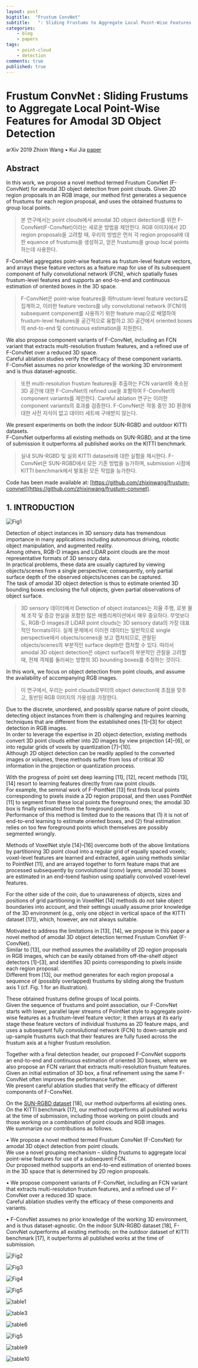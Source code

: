 ```yaml
---
layout: post
bigtitle:  "Frustum ConvNet"
subtitle:   ": Sliding Frustums to Aggregate Local Point-Wise Features for Amodal 3D Object Detection"
categories:
    - blog
    - papers
tags:
    - point-cloud
    - detection
comments: true
published: true
---
```


# Frustum ConvNet : Sliding Frustums to Aggregate Local Point-Wise Features for Amodal 3D Object Detection

arXiv 2019 Zhixin Wang • Kui Jia [paper](https://arxiv.org/pdf/1903.01864v2.pdf)

## Abstract

In this work, we propose a novel method termed Frustum ConvNet (F-ConvNet) for amodal 3D object detection from point clouds. Given 2D region proposals in an RGB image, our method first generates a sequence of frustums for each region proposal, and uses the obtained frustums to group local points.

> 본 연구에서는 point clouds에서 amodal 3D object detection를 위한 F-ConvNet(F-ConvNet)이라는 새로운 방법을 제안한다. RGB 이미지에서 2D region proposals을 고려할 때, 우리의 방법은 먼저 각 region proposal에 대한 equence of frustums을 생성하고, 얻은 frustums을 group local points하는데 사용한다.

F-ConvNet aggregates point-wise features as frustum-level feature vectors, and arrays these feature vectors as a feature map for use of its subsequent component of fully convolutional network (FCN), which spatially fuses frustum-level features and supports an end-to-end and continuous estimation of oriented boxes in the 3D space.

> F-ConvNet은 point-wise features을 좌frustum-level feature vectors로 집계하고, 이러한 feature vectors를 ully convolutional network (FCN)의 subsequent component를 사용하기 위한 feature map으로 배열하여 frustum-level features을 공간적으로 융합하고 3D 공간에서 oriented boxes의  end-to-end 및 continuous estimation을 지원한다.

We also propose component variants of F-ConvNet, including an FCN variant that extracts multi-resolution frustum features, and a refined use of F-ConvNet over a reduced 3D space.  
Careful ablation studies verify the efficacy of these component variants.  
F-ConvNet assumes no prior knowledge of the working 3D environment and is thus dataset-agnostic.  

> 또한 multi-resolution frustum features을 추출하는 FCN variant와 축소된 3D 공간에 대한 F-ConvNet의 refined use을 포함하여 F-ConvNet의 component variants를 제안한다.
Careful ablation 연구는 이러한 component variants의 효과를 검증한다.
F-ConvNet은 작동 중인 3D 환경에 대한 사전 지식이 없고 데이터 세트에 구애받지 않는다.

We present experiments on both the indoor SUN-RGBD and outdoor KITTI datasets.  
F-ConvNet outperforms all existing methods on SUN-RGBD, and at the time of submission it outperforms all published works on the KITTI benchmark.  

> 실내 SUN-RGBD 및 실외 KITTI datasets에 대한 실험을 제시한다.
F-ConvNet은 SUN-RGBD에서 모든 기존 방법을 능가하며, submission 시점에 KITTI benchmark에서 발표된 모든 작업을 능가한다.

Code has been made available at: [https://github.com/zhixinwang/frustum-convnet](https://github.com/zhixinwang/frustum-convnet).

## 1. INTRODUCTION

![Fig1](/assets/img/Blog/papers/F-ConvNet/Fig1.JPG)

Detection of object instances in 3D sensory data has tremendous importance in many applications including autonomous driving, robotic object manipulation, and augmented reality.  
Among others, RGB-D images and LiDAR point clouds are the most representative formats of 3D sensory data.  
In practical problems, these data are usually captured by viewing objects/scenes from a single perspective; consequently, only partial surface depth of the observed objects/scenes can be captured.  
The task of amodal 3D object detection is thus to estimate oriented 3D bounding boxes enclosing the full objects, given partial observations of object surface.  

> 3D sensory 데이터에서 Detection of object instances는 자율 주행, 로봇 물체 조작 및 증강 현실을 포함한 많은 애플리케이션에서 매우 중요하다.
무엇보다도, RGB-D images과 LiDAR point clouds는 3D sensory data의 가장 대표적인 formats이다.
실제 문제에서 이러한 데이터는 일반적으로 single perspective에서 objects/scenes을 보고 캡처되므로, 관찰된 objects/scenes의 부분적인 surface depth만 캡처할 수 있다.
따라서 amodal 3D object detection은 object surface의 부분적인 관찰을 고려할 때, 전체 객체를 둘러싸는 방향의 3D bounding boxes를 추정하는 것이다.

In this work, we focus on object detection from point clouds, and assume the availability of accompanying RGB images.

> 이 연구에서, 우리는 point clouds로부터의 object detection에 초점을 맞추고, 동반된 RGB 이미지의 가용성을 가정한다.

Due to the discrete, unordered, and possibly sparse nature of point clouds, detecting object instances from them is challenging and requires learning techniques that are different from the established ones [1]–[3] for object detection in RGB images.  
In order to leverage the expertise in 2D object detection, existing methods convert 3D point clouds either into 2D images by view projection [4]–[6], or into regular grids of voxels by quantization [7]–[10].  
Although 2D object detection can be readily applied to the converted images or volumes, these methods suffer from loss of critical 3D information in the projection or quantization process.


With the progress of point set deep learning [11], [12], recent methods [13], [14] resort to learning features directly from raw point clouds.  
For example, the seminal work of F-PointNet [13] first finds local points corresponding to pixels inside a 2D region proposal, and then uses PointNet [11] to segment from these local points the foreground ones; the amodal 3D box is finally estimated from the foreground points.  
Performance of this method is limited due to the reasons that (1) it is not of end-to-end learning to estimate oriented boxes, and (2) final estimation relies on too few foreground points which themselves are possibly segmented wrongly.  

Methods of VoxelNet style [14]–[16] overcome both of the above limitations by partitioning 3D point cloud into a regular grid of equally spaced voxels; voxel-level features are learned and extracted, again using methods similar to PointNet [11], and are arrayed together to form feature maps that are processed subsequently by convolutional (conv) layers; amodal 3D boxes are estimated in an end-toend fashion using spatially convolved voxel-level features.

For the other side of the coin, due to unawareness of objects, sizes and positions of grid partitioning in VoxelNet [14] methods do not take object boundaries into account, and
their settings usually assume prior knowledge of the 3D environment (e.g., only one object in vertical space of the KITTI dataset [17]), which, however, are not always suitable.

Motivated to address the limitations in [13], [14], we propose in this paper a novel method of amodal 3D object detection termed Frustum ConvNet (F-ConvNet).  
Similar to [13], our method assumes the availability of 2D region proposals in RGB images, which can be easily obtained from off-the-shelf object detectors [1]–[3], and identifies
3D points corresponding to pixels inside each region proposal.  
Different from [13], our method generates for each region proposal a sequence of (possibly overlapped) frustums by sliding along the frustum axis 1 (cf. Fig. 1 for
an illustration).

These obtained frustums define groups of local points.  
Given the sequence of frustums and point association, our F-ConvNet starts with lower, parallel layer
streams of PointNet style to aggregate point-wise features as a frustum-level feature vector; it then arrays at its early stage these feature vectors of individual frustums as 2D feature
maps, and uses a subsequent fully convolutional network (FCN) to down-sample and up-sample frustums such that their features are fully fused across the frustum axis at a higher frustum resolution.

Together with a final detection header, our proposed F-ConvNet supports an end-to-end and
continuous estimation of oriented 3D boxes, where we also propose an FCN variant that extracts multi-resolution frustum features.  
Given an initial estimation of 3D box, a final refinement using the same F-ConvNet often improves the
performance further.  
We present careful ablation studies that verify the efficacy of different components of F-ConvNet.

On the [SUN-RGBD dataset](https://rgbd.cs.princeton.edu/) [18], our method outperforms all existing ones.  
On the KITTI benchmark [17], our method outperforms all published works at the time of submission,
including those working on point clouds and those working on a combination of point clouds and RGB images.  
We summarize our contributions as follows.  

• We propose a novel method termed Frustum ConvNet (F-ConvNet) for amodal 3D object detection from point clouds.  
We use a novel grouping mechanism – sliding frustums to aggregate local point-wise features for use
of a subsequent FCN.  
Our proposed method supports an end-to-end estimation of oriented boxes in the 3D space that is determined by 2D region proposals.

• We propose component variants of F-ConvNet, including an FCN variant that extracts multi-resolution frustum features, and a refined use of F-ConvNet over a reduced 3D space.  
Careful ablation studies verify the efficacy of these components and variants.

• F-ConvNet assumes no prior knowledge of the working 3D environment, and is thus dataset-agnostic.   On the indoor SUN-RGBD dataset [18], F-ConvNet outperforms all existing methods; on the outdoor dataset of KITTI benchmark [17], it outperforms all published works at the time of submission.


![Fig2](/assets/img/Blog/papers/F-ConvNet/Fig2.JPG)

![Fig3](/assets/img/Blog/papers/F-ConvNet/Fig3.JPG)

![Fig4](/assets/img/Blog/papers/F-ConvNet/Fig4.JPG)

![Fig5](/assets/img/Blog/papers/F-ConvNet/Fig5.JPG)

![table1](/assets/img/Blog/papers/F-ConvNet/Table1and2.JPG)

![table3](/assets/img/Blog/papers/F-ConvNet/Table3.JPG)

![table6](/assets/img/Blog/papers/F-ConvNet/Table6.JPG)

![Fig5](/assets/img/Blog/papers/F-ConvNet/Fig6.JPG)

![table9](/assets/img/Blog/papers/F-ConvNet/Table9.JPG)

![table10](/assets/img/Blog/papers/F-ConvNet/Table10.JPG)

